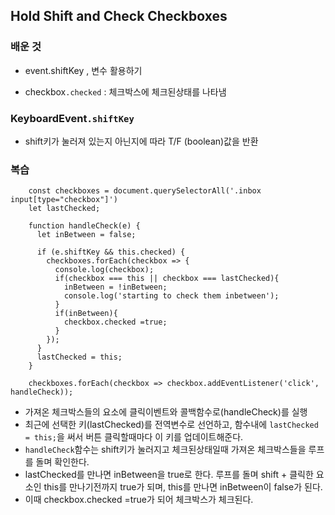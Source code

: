##  Hold Shift and Check Checkboxes
 
 ### 배운 것    
+  event.shiftKey , 변수 활용하기   

+ checkbox```.checked``` : 체크박스에 체크된상태를 나타냄   

 ### KeyboardEvent```.shiftKey```
 + shift키가 눌러져 있는지 아닌지에 따라 T/F (boolean)값을 반환

 ### 복습    
 
```
    const checkboxes = document.querySelectorAll('.inbox input[type="checkbox"]')
    let lastChecked;

    function handleCheck(e) {
      let inBetween = false;

      if (e.shiftKey && this.checked) {
        checkboxes.forEach(checkbox => {
          console.log(checkbox);
          if(checkbox === this || checkbox === lastChecked){
            inBetween = !inBetween;
            console.log('starting to check them inbetween');
          }
          if(inBetween){
            checkbox.checked =true;
          }
        });
      }
      lastChecked = this;
    }
    
    checkboxes.forEach(checkbox => checkbox.addEventListener('click', handleCheck));
  ```   
+   가져온 체크박스들의 요소에 클릭이벤트와  콜백함수로(handleCheck)를 실행 
+    최근에 선택한 키(lastChecked)를 전역변수로 선언하고, 함수내에 ```lastChecked = this;```을 써서 버튼 클릭할때마다 이 키를 업데이트해준다.
+  ```handleCheck```함수는 shift키가 눌러지고 체크된상태일때 가져온 체크박스들을 루프를 돌며 확인한다.
+ lastChecked를 만나면 inBetween을 true로 한다. 루프를 돌며 shift + 클릭한 요소인 this를 만나기전까지 true가 되며, this를 만나면 inBetween이 false가 된다. 
+ 이때 checkbox.checked =true가 되어 체크박스가 체크된다.

   